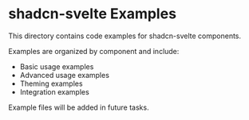 # shadcn-svelte Examples

This directory contains code examples for shadcn-svelte components.

Examples are organized by component and include:

- Basic usage examples
- Advanced usage examples
- Theming examples
- Integration examples

Example files will be added in future tasks.
